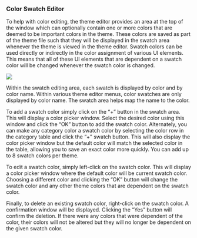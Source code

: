 ### Color Swatch Editor

To help with color editing, the theme editor provides 
an area at the top of the window which can optionally contain one or more colors that are deemed to be important colors in the theme. These colors are saved as part of the theme file such that they will be displayed in the swatch area whenever the theme is viewed in the theme editor. Swatch colors can be used directly or indirectly in the color assignment of various UI elements. This means that all of these UI elements that are dependent on a swatch color will be changed whenever the swatch color is changed.

![][image-1]

Within the swatch editing area, each swatch is displayed by color and by color name. Within various theme editor menus, color swatches are only displayed by color name. The swatch area helps map the name to the color.

To add a swatch color simply click on the “+” button in the swatch area. This will display a color picker window. Select the desired color using this window and click the “OK” button to add the swatch color. Alternately, you can make any category color a swatch color by selecting the color row in the category table and click the “+” swatch button. This will also display the color picker window but the default color will match the selected color in the table, allowing you to save an exact color more quickly. You can add up to 8 swatch colors per theme.

To edit a swatch color, simply left-click on the swatch color. This will display a color picker window where the default color will be current swatch color. Choosing a different color and clicking the “OK” button will change the swatch color and any other theme colors that are dependent on the swatch color.

Finally, to delete an existing swatch color, right-click on the swatch color. A confirmation window will be displayed. Clicking the “Yes” button will confirm the deletion. If there were any colors that were dependent of the color, their colors will not be altered but they will no longer be dependent on the given swatch color.

[image-1]:	assets/DraggedImage.png